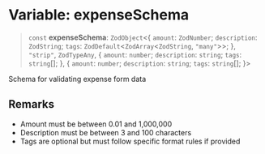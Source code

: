 # Variable: expenseSchema

> `const` **expenseSchema**: `ZodObject`\<\{ `amount`: `ZodNumber`; `description`: `ZodString`; `tags`: `ZodDefault`\<`ZodArray`\<`ZodString`, `"many"`\>\>; \}, `"strip"`, `ZodTypeAny`, \{ `amount`: `number`; `description`: `string`; `tags`: `string`[]; \}, \{ `amount`: `number`; `description`: `string`; `tags`: `string`[]; \}\>

Schema for validating expense form data

## Remarks

- Amount must be between 0.01 and 1,000,000
- Description must be between 3 and 100 characters
- Tags are optional but must follow specific format rules if provided
